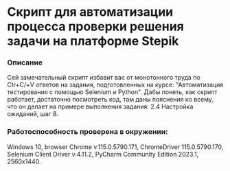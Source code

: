 # Скрипт для автоматизации процесса проверки решения задачи на платформе Stepik

### Описание

Сей замечательный скрипт избавит вас от монотонного труда по Ctr+С/+V ответов на задания, 
подготовленных на курсе: "Автоматизация тестирования с помощью Selenium и Python". Дабы понять, 
как скрипт работает, достаточно посмотреть код, там даны пояснения ко всему, что он делает на 
примере выполнения задания: 2.4 Настройка ожиданий, шаг 8.

### Работоспособность проверена в окружении:
Windows 10, browser Chrome v.115.0.5790.171, ChromeDriver 115.0.5790.170, Selenium Client Driver v.4.11.2, 
PyCharm Community Edition 2023.1, 2560х1440.
